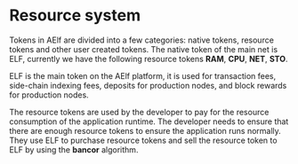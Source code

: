 # Resource system

Tokens in AElf are divided into a few categories: native tokens, resource tokens and other user created tokens. The native token of the main net is ELF, currently we have the following resource tokens **RAM**, **CPU**, **NET**, **STO**.

ELF is the main token on the AElf platform, it is used for transaction fees, side-chain indexing fees, deposits for production nodes, and block rewards for production nodes.

The resource tokens are used by the developer to pay for the resource consumption of the application runtime. The developer needs to ensure that there are enough resource tokens to ensure the application runs normally. They use ELF to purchase resource tokens and sell the resource token to ELF by using the **bancor** algorithm.

